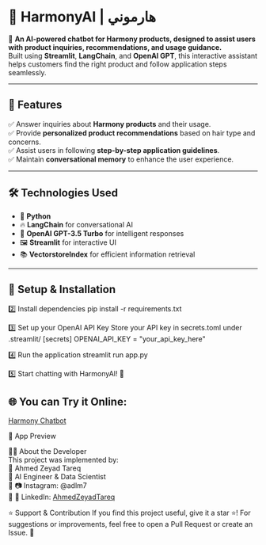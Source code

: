 # 🎵 HarmonyAI | هارموني  

🚀 **An AI-powered chatbot for Harmony products, designed to assist users with product inquiries, recommendations, and usage guidance.**  
Built using **Streamlit**, **LangChain**, and **OpenAI GPT**, this interactive assistant helps customers find the right product and follow application steps seamlessly.

---

## 🌟 **Features**
✅ Answer inquiries about **Harmony products** and their usage.  
✅ Provide **personalized product recommendations** based on hair type and concerns.  
✅ Assist users in following **step-by-step application guidelines**.  
✅ Maintain **conversational memory** to enhance the user experience.  

---

## 🛠 **Technologies Used**
- 🐍 **Python**  
- 🔥 **LangChain** for conversational AI  
- 🤖 **OpenAI GPT-3.5 Turbo** for intelligent responses  
- 🖼 **Streamlit** for interactive UI  
- 📚 **VectorstoreIndex** for efficient information retrieval  

---

## 🚀 **Setup & Installation**
2️⃣ Install dependencies
pip install -r requirements.txt

3️⃣ Set up your OpenAI API Key
Store your API key in secrets.toml under .streamlit/
[secrets]
OPENAI_API_KEY = "your_api_key_here"

4️⃣ Run the application
streamlit run app.py

5️⃣ Start chatting with HarmonyAI! 🎉

## 🌐 **You can Try it Online:**
[Harmony Chatbot](https://harmonychatbot-eng-ahmedtareq.streamlit.app)

📸 App Preview

👨‍💻 About the Developer<br>
This project was implemented by:<br>
🔹 Ahmed Zeyad Tareq<br>
🔹 AI Engineer & Data Scientist<br>
🔹 📷 Instagram: @adlm7<br>
🔹 🔗 LinkedIn: [AhmedZeyadTareq](https://www.linkedin.com/in/ahmed-zeyad-tareq)<br>

⭐ Support & Contribution
If you find this project useful, give it a star ⭐!
For suggestions or improvements, feel free to open a Pull Request or create an Issue. 🚀
